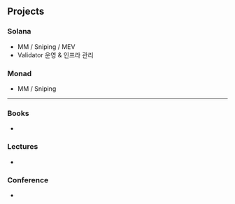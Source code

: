 ## Projects
### Solana
- MM / Sniping / MEV
- Validator 운영 & 인프라 관리

### Monad
- MM / Sniping

<hr>

### Books
-

### Lectures
- 

### Conference
-
